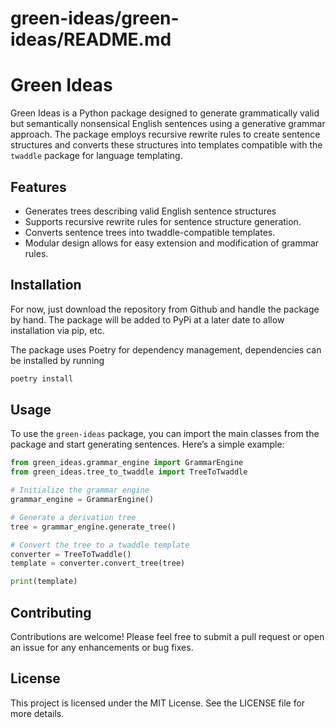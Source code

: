# green-ideas/green-ideas/README.md

# Green Ideas

Green Ideas is a Python package designed to generate grammatically valid but semantically nonsensical English sentences using a generative grammar approach. The package employs recursive rewrite rules to create sentence structures and converts these structures into templates compatible with the `twaddle` package for language templating.

## Features

- Generates trees describing valid English sentence structures
- Supports recursive rewrite rules for sentence structure generation.
- Converts sentence trees into twaddle-compatible templates.
- Modular design allows for easy extension and modification of grammar rules.

## Installation

For now, just download the repository from Github and handle the package by hand. The package will
be added to PyPi at a later date to allow installation via pip, etc.

The package uses Poetry for dependency management, dependencies can be installed by running

```bash
poetry install
```

## Usage

To use the `green-ideas` package, you can import the main classes from the package and start generating sentences. Here’s a simple example:

```python
from green_ideas.grammar_engine import GrammarEngine
from green_ideas.tree_to_twaddle import TreeToTwaddle

# Initialize the grammar engine
grammar_engine = GrammarEngine()

# Generate a derivation tree
tree = grammar_engine.generate_tree()

# Convert the tree to a twaddle template
converter = TreeToTwaddle()
template = converter.convert_tree(tree)

print(template)
```

## Contributing

Contributions are welcome! Please feel free to submit a pull request or open an issue for any enhancements or bug fixes.

## License

This project is licensed under the MIT License. See the LICENSE file for more details.